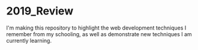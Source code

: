 # 2019_Review
I'm making this repository to highlight the web development techniques I remember from my schooling, as well as demonstrate new techniques I am currently learning. 
